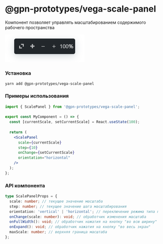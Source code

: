 # @gpn-prototypes/vega-scale-panel

Компонент позволяет управлять масштабированием содержимого рабочего пространства

![Панель управления масштабом](docs/scale-panel.png)

### Установка

    yarn add @gpn-prototypes/vega-scale-panel

### Примеры использования

```jsx
import { ScalePanel } from '@gpn-prototypes/vega-scale-panel';

export const MyComponent = () => {
  const [currentScale, setCurrentScale] = React.useState(100);

  return (
    <ScalePanel
      scale={currentScale}
      step={10}
      onChange={setCurrentScale}
      orientation="horizontal"
    />
  );
};
```

### API компонента

```ts
type ScalePanelProps = {
  scale: number; // текущее значение масштаба
  step: number; // текущее значение шага масштабирования
  orientation: 'vertical' | 'horizontal'; // переключение режима типа панели(вертикальный/горизонтальный)
  onChange(scale: number): void; // обработчик изменения масштаба
  onFullWidth(): void; // обработчик нажатия на кнопку "во всю ширину"
  onExpand(): void; // обработчик нажатия на кнопку "во весь экран"
  maxScale: number; // верхняя граница масштаба
};
```
